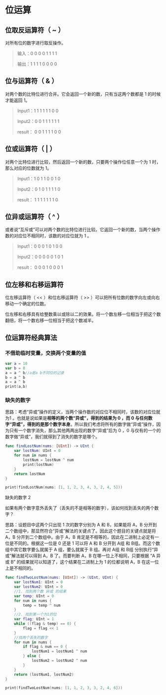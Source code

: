 # 位运算

## 位取反运算符（ ~ ）

对所有位的数字进行取反操作。

>输入：0	0	0	0	1	1	1	1 
>
>输出：1	1	1	1	0	0	0	0 

## 位与运算符（ & ）

对两个数的比特位进行合并。它会返回一个新的数，只有当这两个数都是 1 的时候才能返回 1。 

>Input1：1	1	1	1	1	1	0	0 
>
>Input2：0	0	1	1	1	1	1	1 
>
>result： 0	0	1	1	1	1	0	0

## 位或运算符（ | ）

对两个比特位进行比较，然后返回一个新的数，只要两个操作位任意一个为 1 时，那么对应的位数就为 1。

>Input1：1	0	1	1	0	0	1	0 
>
>Input2：0	1	0	1	1	1	1	0 
>
>result： 1	1	1	1	1	1	1	0

## 位异或运算符（ ^ ）

或者说“互斥或”可以对两个数的比特位进行比较。它返回一个新的数，当两个操作数的对应位不相同时，该数的对应位就为 1 。

>Input1：0	0	0	1	0	1	0	0 
>
>Input2：0	0	0	0	0	1	0	1 
>
>result： 0	0	0	1	0	0	0	1

## 位左移和右移运算符

位左移运算符（ << ）和位右移运算符（ >> ）可以把所有位数的数字向左或向右移动一个确定的位数。

位左移和右移具有给整数乘以或除以二的效果。将一个数左移一位相当于把这个数翻倍，将一个数右移一位相当于把这个数减半。

## 位运算符经典算法

### 不借助临时变量，交换两个变量的值

```swift
var a = 10
var b = 8
a = a ^ b//a是a b不同位的记录
b = a ^ b
a = a ^ b
print(a,b)
```

### 缺失的数字

思路：考虑“异或”操作的定义，当两个操作数的对应位不相同时，该数的对应位就为1 。也就是说如果是**相等的两个数“异或”，得到的结果为 0 ，而 0 与任何数字“异或”，得到的是那个数字本身**。所以我们考虑将所有的数字做“异或”操作，因为只有一个数字消失，那么其他两两出现的数字“异或”后为 0 ，0 与仅有的一个的数字做“异或”，我们就得到了消失的数字是哪个。

```swift
func findLostNum(nums: [UInt]) -> UInt {
    var lostNum: UInt = 0
    for num in nums {
        lostNum = lostNum ^ num
        print(lostNum)
    }
    return lostNum
}

print(findLostNum(nums: [1, 1, 2, 3, 4, 3, 2, 4, 5]))
```

缺失的数字 2

如果有两个数字意外丢失了（丢失的不是相等的数字），该如何找到丢失的两个数字？

思路：设题目中这两个只出现 1 次的数字分别为 A 和 B，如果能将 A，B 分开到二个数组中，那显然符合“异或”解法的关键点了。因此这个题目的关键点就是将 A，B 分开到二个数组中。由于 A，B 肯定是不相等的，因此在二进制上必定有一位是不同的。根据这一位是 0 还是 1 可以将 A 和 B 分开到 A组 和 B组。而这个数组中其它数字要么就属于 A 组，要么就属于 B 组。再对 A组 和 B组 分别执行“异或”解法就可以得到 A，B 了。而要判断 A，B 在哪一位上不相同，只要根据 “A 异或 B” 的结果就可以知道了，这个结果在二进制上为 1 的位都说明 A，B 在这一位上是不相同的。

```swift
func findTwoLostNum(nums: [UInt]) -> (UInt, UInt) {
    var lostNum1: UInt = 0
    var lostNum2: UInt = 0
    //1. 找到两个数 异或 的结果
    var temp: UInt = 0
    for num in nums {
        temp = temp ^ num
    }
    //2. 找到第一个为1的位
    var flag: UInt = 1
    while ((flag & temp) == 0) {
        flag = flag << 1
    }
    //找两个丢失的数字
    for num in nums {
        if flag & num == 0 {
            lostNum1 = lostNum1 ^ num
        } else {
            lostNum2 = lostNum2 ^ num
        }
    }
    return (lostNum1, lostNum2)
}

print(findTwoLostNum(nums: [1, 1, 2, 3, 3, 2, 4, 6]))
```

